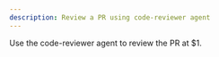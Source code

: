 ```yaml
---
description: Review a PR using code-reviewer agent
---
```


Use the code-reviewer agent to review the PR at $1.